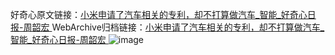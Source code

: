 好奇心原文链接：[小米申请了汽车相关的专利，却不打算做汽车_智能_好奇心日报-周韶宏 ](https://www.qdaily.com/articles/11810.html)
WebArchive归档链接：[小米申请了汽车相关的专利，却不打算做汽车_智能_好奇心日报-周韶宏 ](http://web.archive.org/web/20161107012603/http://www.qdaily.com/articles/11810.html)
![image](http://ww3.sinaimg.cn/large/007d5XDply1g3wamrakyyj30u02rw7wh)